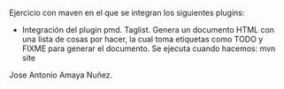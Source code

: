 Ejercicio con maven en el que se integran los siguientes plugins:

* Integración del plugin pmd.
Taglist. Genera un documento HTML con una lista de cosas por hacer, la cual toma etiquetas como TODO y FIXME para generar el documento. Se ejecuta cuando hacemos: mvn site


Jose Antonio Amaya Nuñez.